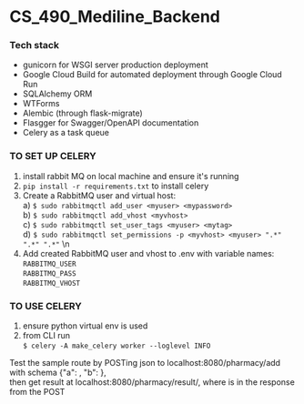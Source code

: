 # CS_490_Mediline_Backend

### Tech stack
- gunicorn for WSGI server production deployment
- Google Cloud Build for automated deployment through Google Cloud Run
- SQLAlchemy ORM
- WTForms
- Alembic (through flask-migrate)
- Flasgger for Swagger/OpenAPI documentation
- Celery as a task queue
### TO SET UP CELERY
1) install rabbit MQ on local machine and ensure it's running
2) `pip install -r requirements.txt` to install celery
3) Create a RabbitMQ user and virtual host: <br />
  a) `$ sudo rabbitmqctl add_user <myuser> <mypassword>` <br />
  b) `$ sudo rabbitmqctl add_vhost <myvhost>` <br />
  c) `$ sudo rabbitmqctl set_user_tags <myuser> <mytag>` <br />
  d) `$ sudo rabbitmqctl set_permissions -p <myvhost> <myuser> ".*" ".*" ".*"` \n
4) Add created RabbitMQ user and vhost to .env with variable names: <br />
  `RABBITMQ_USER` <br />
  `RABBITMQ_PASS` <br />
  `RABBITMQ_VHOST` <br />

### TO USE CELERY
1) ensure python virtual env is used
2) from CLI run <br />
`$ celery -A make_celery worker --loglevel INFO`

Test the sample route by POSTing json to localhost:8080/pharmacy/add with schema {"a": <int>, "b": <int>}, <br />
then get result at localhost:8080/pharmacy/result/<id>, where <id> is in the response from the POST

